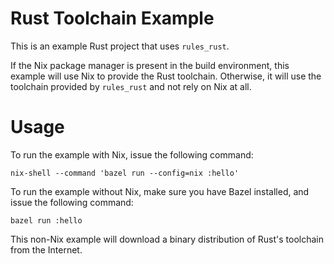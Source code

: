 Rust Toolchain Example
======================

This is an example Rust project that uses `rules_rust`.

If the Nix package manager is present in the build environment, this example will use Nix to provide the Rust toolchain. Otherwise, it will use the toolchain provided by `rules_rust` and not rely on Nix at all.

# Usage

To run the example with Nix, issue the following command:
```
nix-shell --command 'bazel run --config=nix :hello'
```

To run the example without Nix, make sure you have Bazel installed, and issue the following command:
```
bazel run :hello
```
This non-Nix example will download a binary distribution of Rust's toolchain from the Internet.
